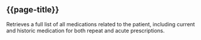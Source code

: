 ## {{page-title}}

Retrieves a full list of all medications related to the patient, including current and historic medication for both repeat and acute prescriptions.
